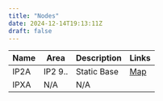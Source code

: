 ```yaml
---
title: "Nodes"
date: 2024-12-14T19:13:11Z
draft: false
---
```


| Name | Area    | Description | Links                                  |
|------|---------|-------------|----------------------------------------|
| IP2A | IP2 9.. | Static Base | [Map](https://meshmap.net/#1128035576) |
| IPXA | N/A     | N/A         |                                        |
